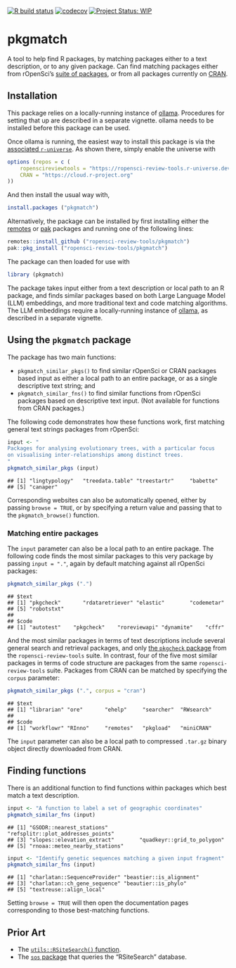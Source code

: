 <!-- badges: start -->

[![R build
status](https://github.com/ropensci-review-tools/pkgmatch/workflows/R-CMD-check/badge.svg)](https://github.com/ropensci-review-tools/pkgmatch/actions?query=workflow%3AR-CMD-check)
[![codecov](https://codecov.io/gh/ropensci-review-tools/pkgmatch/branch/main/graph/badge.svg)](https://app.codecov.io/gh/ropensci-review-tools/pkgmatch)
[![Project Status:
WIP](https://www.repostatus.org/badges/latest/wip.svg)](https://www.repostatus.org/#wip)
<!-- badges: end -->

# pkgmatch

A tool to help find R packages, by matching packages either to a text
description, or to any given package. Can find matching packages either
from rOpenSci’s [suite of packages](https://ropensci.org/packages), or
from all packages currently on [CRAN](https://cran.r-project.org).

## Installation

This package relies on a locally-running instance of
[ollama](https://ollama.com). Procedures for setting that up are
described in a separate vignette. ollama needs to be installed before
this package can be used.

Once ollama is running, the easiest way to install this package is via
the [associated
`r-universe`](https://ropensci-review-tools.r-universe.dev/ui#builds).
As shown there, simply enable the universe with

``` r
options (repos = c (
    ropenscireviewtools = "https://ropensci-review-tools.r-universe.dev",
    CRAN = "https://cloud.r-project.org"
))
```

And then install the usual way with,

``` r
install.packages ("pkgmatch")
```

Alternatively, the package can be installed by first installing either
the [remotes](https://remotes.r-lib.org) or
[pak](https://pak.r-lib.org/) packages and running one of the following
lines:

``` r
remotes::install_github ("ropensci-review-tools/pkgmatch")
pak::pkg_install ("ropensci-review-tools/pkgmatch")
```

The package can then loaded for use with

``` r
library (pkgmatch)
```

The package takes input either from a text description or local path to
an R package, and finds similar packages based on both Large Language
Model (LLM) embeddings, and more traditional text and code matching
algorithms. The LLM embeddings require a locally-running instance of
[ollama](https://ollama.com), as described in a separate vignette.

## Using the `pkgmatch` package

The package has two main functions:

- `pkgmatch_similar_pkgs()` to find similar rOpenSci or CRAN packages
  based input as either a local path to an entire package, or as a
  single descriptive text string; and
- `pkgmatch_similar_fns()` to find similar functions from rOpenSci
  packages based on descriptive text input. (Not available for functions
  from CRAN packages.)

The following code demonstrates how these functions work, first matching
general text strings packages from rOpenSci:

``` r
input <- "
Packages for analysing evolutionary trees, with a particular focus
on visualising inter-relationships among distinct trees.
"
pkgmatch_similar_pkgs (input)
```

    ## [1] "lingtypology"   "treedata.table" "treestartr"     "babette"       
    ## [5] "canaper"

Corresponding websites can also be automatically opened, either by
passing `browse = TRUE`, or by specifying a return value and passing
that to the `pkgmatch_browse()` function.

### Matching entire packages

The `input` parameter can also be a local path to an entire package. The
following code finds the most similar packages to this very package by
passing `input = "."`, again by default matching against all rOpenSci
packages:

``` r
pkgmatch_similar_pkgs (".")
```

    ## $text
    ## [1] "pkgcheck"       "rdataretriever" "elastic"        "codemetar"     
    ## [5] "robotstxt"     
    ## 
    ## $code
    ## [1] "autotest"    "pkgcheck"    "roreviewapi" "dynamite"    "cffr"

And the most similar packages in terms of text descriptions include
several general search and retrieval packages, and only [the `pkgcheck`
package](https://github.com/ropensci-review-tools/pkgcheck) from the
`ropensci-review-tools` suite. In contrast, four of the five most
similar packages in terms of code structure are packages from the same
`ropensci-review-tools` suite. Packages from CRAN can be matched by
specifying the `corpus` parameter:

``` r
pkgmatch_similar_pkgs (".", corpus = "cran")
```

    ## $text
    ## [1] "librarian" "ore"       "ehelp"     "searcher"  "RWsearch" 
    ## 
    ## $code
    ## [1] "workflowr" "RInno"     "remotes"   "pkgload"   "miniCRAN"

The `input` parameter can also be a local path to compressed `.tar.gz`
binary object directly downloaded from CRAN.

## Finding functions

There is an additional function to find functions within packages which
best match a text description.

``` r
input <- "A function to label a set of geographic coordinates"
pkgmatch_similar_fns (input)
```

    ## [1] "GSODR::nearest_stations"          "refsplitr::plot_addresses_points"
    ## [3] "slopes::elevation_extract"        "quadkeyr::grid_to_polygon"       
    ## [5] "rnoaa::meteo_nearby_stations"

``` r
input <- "Identify genetic sequences matching a given input fragment"
pkgmatch_similar_fns (input)
```

    ## [1] "charlatan::SequenceProvider" "beastier::is_alignment"     
    ## [3] "charlatan::ch_gene_sequence" "beautier::is_phylo"         
    ## [5] "textreuse::align_local"

Setting `browse = TRUE` will then open the documentation pages
corresponding to those best-matching functions.

## Prior Art

- The [`utils::RSiteSearch()`
  function](https://stat.ethz.ch/R-manual/R-devel/library/utils/html/RSiteSearch.html).
- The [`sos` package](https://github.com/sbgraves237/sos) that queries
  the “RSiteSearch” database.
